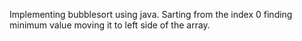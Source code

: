 Implementing bubblesort using java.
Sarting from the index 0 finding minimum value moving it to left side of the array.
